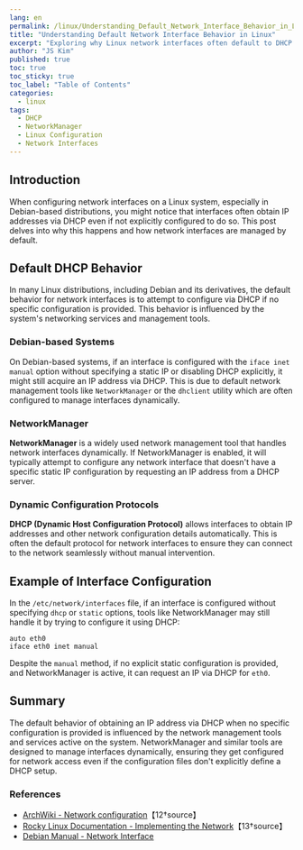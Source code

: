 ```yaml
---
lang: en
permalink: /linux/Understanding_Default_Network_Interface_Behavior_in_Linux_240625/
title: "Understanding Default Network Interface Behavior in Linux"
excerpt: "Exploring why Linux network interfaces often default to DHCP and how network management tools handle interface configuration."
author: "JS Kim"
published: true
toc: true
toc_sticky: true
toc_label: "Table of Contents"
categories:
  - linux
tags:
  - DHCP
  - NetworkManager
  - Linux Configuration
  - Network Interfaces
---
```


## Introduction

When configuring network interfaces on a Linux system, especially in Debian-based distributions, you might notice that interfaces often obtain IP addresses via DHCP even if not explicitly configured to do so. This post delves into why this happens and how network interfaces are managed by default.

## Default DHCP Behavior

In many Linux distributions, including Debian and its derivatives, the default behavior for network interfaces is to attempt to configure via DHCP if no specific configuration is provided. This behavior is influenced by the system's networking services and management tools.

### Debian-based Systems

On Debian-based systems, if an interface is configured with the `iface inet manual` option without specifying a static IP or disabling DHCP explicitly, it might still acquire an IP address via DHCP. This is due to default network management tools like `NetworkManager` or the `dhclient` utility which are often configured to manage interfaces dynamically.

### NetworkManager

**NetworkManager** is a widely used network management tool that handles network interfaces dynamically. If NetworkManager is enabled, it will typically attempt to configure any network interface that doesn't have a specific static IP configuration by requesting an IP address from a DHCP server.

### Dynamic Configuration Protocols

**DHCP (Dynamic Host Configuration Protocol)** allows interfaces to obtain IP addresses and other network configuration details automatically. This is often the default protocol for network interfaces to ensure they can connect to the network seamlessly without manual intervention.

## Example of Interface Configuration

In the `/etc/network/interfaces` file, if an interface is configured without specifying `dhcp` or `static` options, tools like NetworkManager may still handle it by trying to configure it using DHCP:

```plaintext
auto eth0
iface eth0 inet manual
```

Despite the `manual` method, if no explicit static configuration is provided, and NetworkManager is active, it can request an IP via DHCP for `eth0`.

## Summary

The default behavior of obtaining an IP address via DHCP when no specific configuration is provided is influenced by the network management tools and services active on the system. NetworkManager and similar tools are designed to manage interfaces dynamically, ensuring they get configured for network access even if the configuration files don't explicitly define a DHCP setup.

### References

- [ArchWiki - Network configuration](https://wiki.archlinux.org/title/Network_configuration)【12†source】
- [Rocky Linux Documentation - Implementing the Network](https://docs.rockylinux.org/books/network/implementing_the_network/)【13†source】
- [Debian Manual - Network Interface](https://www.debian.org/doc/manuals/debian-reference/ch05.en.html)
